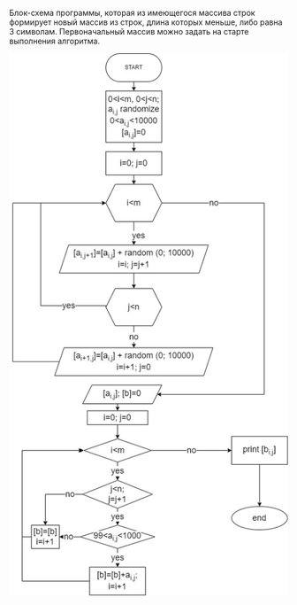 Блок-схема программы, которая из имеющегося массива строк формирует новый массив из строк, 
длина которых меньше, либо равна 3 символам. Первоначальный массив можно задать на старте выполнения алгоритма.

![блок-схема_программы](/block_diagram.jpg)